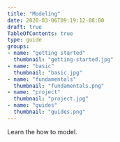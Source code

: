 ```yaml
---
title: "Modeling"
date: 2020-03-06T09:19:12-08:00
draft: true
TableOfContents: true
type: guide
groups: 
- name: "getting started"
  thumbnail: "getting-started.jpg"
- name: "basic"
  thumbnail: "basic.jpg"
- name: "fundamentals"
  thumbnail: "fundamentals.png"
- name: "project"
  thumbnail: "project.jpg"
- name: "guides"
  thumbnail: "guides.png"
---
```


Learn the how to model.
